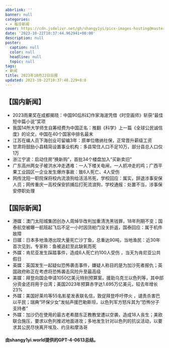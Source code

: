 ```yaml
---
abbrlink: ''
banner: null
categories:
- - 每日新闻
cover: https://cdn.jsdelivr.net/gh/shangy1yi/picx-images-hosting@master/xw.1a15yyeng45c.webp
date: '2023-10-22T10:37:44.962941+08:00'
description: null
poster:
  caption: null
  color: null
  headline: null
  topic: null
tags:
- 新闻
title: 2023年10月22日日报
updated: 2023-10-22T10:37:48.229+8:0
---
```

## 【国内新闻】

* 2023雨果奖在成都揭晓：中国90后科幻作家海漄凭借《时空画师》斩获“最佳短中篇小说”奖项
* 我国14所大学师生自筹经费为中国正名：推翻《科学》上一篇《全球公民诚信度》的论文，中国在40个国家中排名最末
* 江苏在编人员下海创业可留编3年：原单位缴纳社保，正常晋升薪级工资
* 甘肃将鼓励小县精简设置事业机构：多县常住人口不足10万，部分县总人口仅1万
* 浙江宁波：启动住房“换新购”，首批34个楼盘加入“买新卖旧”
* 广东高州两女子被洪水冲走遇难：一人下楼关电闸，一人抓冲走的鸡；广西平果工业园区一企业发生爆炸事故：致6人死亡、4人受伤
* 网传沈阳一职院保将校内流浪狗给活活吊死，学校回应：属实，辞退涉事安保人员；网传重庆一高校保安抓捕后打死流浪狗，学校通报：处置不当，涉事保安停职处理

## 【国际新闻】

* 港媒：澳门太阳城集团创办人周焯华改判加重清洗黑钱罪，18年刑期不变；国泰航空被曝一航班起飞后不足一小时因货舱门没关折返，国泰回应：属于机件故障
* 日媒：日本多地渔港出现大量死亡沙丁鱼，总重达90吨，当地渔民：近30年首次见到，专家称：鱼被追赶至此缺氧而死
* 外媒：肯尼亚发生踩踏事件，造成6人死亡约100人受伤 ，当天为肯尼亚公共假日
* 英媒：英国发生一起疑似恐怖袭击事件，嫌疑人称目的是为加沙死者报仇；英国政府称正在考虑将恐怖袭击风险升至最高级
* 美媒：拜登向国会申请1050亿美元特别预算案，援助乌克兰以色列等，其中部分资金还将用于台湾；美国2023年预算赤字达1.695万亿美元，较去年增长23%
* 外媒：美国好莱坞等55名影星发表联名信，敦促拜登呼吁停火 ，谴责杀害巴以平民；瑞典“环保少女”发帖声援巴勒斯坦，以色列军方怒斥其为“恐怖分子支持者”
* 外媒：加沙仍在使用的最古老希腊东正教教堂遭以空袭，造成18人丧生；美欧联合施压，要求以色列推迟地面进攻；多地发生针对以色列的抗议活动，以要求其公民尽快离开埃及、约旦和摩洛哥


#### 由shangy1yi.world提供的GPT-4-0613总结。
